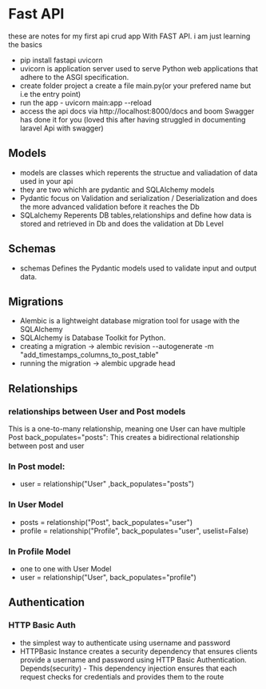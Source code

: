 # Fast API 
these are notes for my first api crud app With FAST API. i am just learning the basics

-  pip install fastapi uvicorn 
-  uvicorn is application server used to serve Python web applications that adhere to the ASGI specification.
-  create folder project a create a file main.py(or your prefered name but i.e the entry point) 
-  run the app - uvicorn main:app --reload 
-  access the api  docs via http://localhost:8000/docs and boom Swagger has done it for you (loved this after having     struggled in documenting laravel Api with swagger)


## Models

- models are classes which reperents the structue and valiadation of data used in your api
- they are two whichh are pydantic and SQLAlchemy models
- Pydantic focus on Validation and serialization / Deserialization  and does the more       advanced validation before it reaches the Db
- SQLalchemy Reperents DB tables,relationships and define how data is stored and retrieved in Db and does the validation at Db Level

## Schemas
- schemas Defines the Pydantic models used to validate input and output data.


## Migrations

- Alembic is a lightweight database migration tool for usage with the SQLAlchemy
- SQLAlchemy is Database Toolkit for Python.
- creating a migration ->  alembic revision --autogenerate -m "add_timestamps_columns_to_post_table"
- running the migration -> alembic upgrade head

## Relationships

### relationships between User and Post models

This is a one-to-many relationship, meaning one User can have multiple Post
back_populates="posts": This creates a bidirectional relationship between post and user

### In Post model:
- user = relationship("User" ,back_populates="posts")

### In User Model
- posts = relationship("Post", back_populates="user")
- profile = relationship("Profile", back_populates="user", uselist=False)

### In Profile Model
-  one to one with User Model
-  user = relationship("User", back_populates="profile")




## Authentication

### HTTP Basic Auth
- the simplest way to authenticate using username and password
- HTTPBasic Instance creates a security dependency that ensures clients provide a username     and password using HTTP  Basic Authentication.
Depends(security) - This dependency injection ensures that each request checks for credentials and provides them to the route